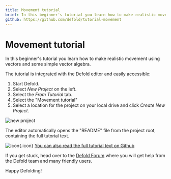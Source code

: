 ```yaml
---
title: Movement tutorial
brief: In this beginner's tutorial you learn how to make realistic movement using vectors and some simple vector algebra.
github: https://github.com/defold/tutorial-movement
---
```


# Movement tutorial

In this beginner's tutorial you learn how to make realistic movement using vectors and some simple vector algebra.

The tutorial is integrated with the Defold editor and easily accessible:

1. Start Defold.
2. Select *New Project* on the left.
3. Select the *From Tutorial* tab.
4. Select the "Movement tutorial"
5. Select a location for the project on your local drive and click *Create New Project*.

![new project](../images/new-movement.png)

The editor automatically opens the "README" file from the project root, containing the full tutorial text.

![icon](../images/icon-tutorial.svg){.icon} [You can also read the full tutorial text on Github](https://github.com/defold/tutorial-movement)

If you get stuck, head over to the [Defold Forum](//forum.defold.com) where you will get help from the Defold team and many friendly users.

Happy Defolding!

